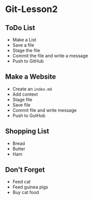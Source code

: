 # Git-Lesson2

## ToDo List

* Make a List
* Save a file
* Stage the file
* Commit the file and write a message
* Push to GitHub

## Make a Website

* Create an `index.md`
* Add context
* Stage file
* Save file
* Commit file and write message
* Push to GutHub

## Shopping List

* Bread
* Butter
* Ham

## Don't Forget

* Feed cat
* Feed guinea pigs
* Buy cat food



